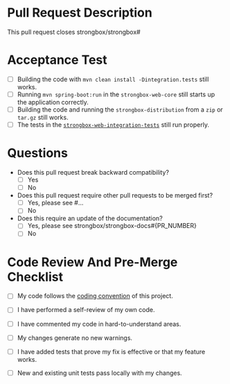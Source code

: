 # Pull Request Description

This pull request closes strongbox/strongbox#

# Acceptance Test

* [ ] Building the code with `mvn clean install -Dintegration.tests` still works.
* [ ] Running `mvn spring-boot:run` in the `strongbox-web-core` still starts up the application correctly.
* [ ] Building the code and running the `strongbox-distribution` from a `zip` or `tar.gz` still works.
* [ ] The tests in the [`strongbox-web-integration-tests`](https://github.com/strongbox/strongbox-web-integration-tests/) still run properly.

# Questions

* Does this pull request break backward compatibility? 
  * [ ] Yes
  * [ ] No

* Does this pull request require other pull requests to be merged first? 
  * [ ] Yes, please see #...
  * [ ] No

* Does this require an update of the documentation?
  * [ ] Yes, please see strongbox/strongbox-docs#{PR_NUMBER}
  * [ ] No
  
# Code Review And Pre-Merge Checklist

* [ ] My code follows the [coding convention](https://strongbox.github.io/developer-guide/coding-convention.html) of this project.
* [ ] I have performed a self-review of my own code.
* [ ] I have commented my code in hard-to-understand areas.
* [ ] My changes generate no new warnings.
* [ ] I have added tests that prove my fix is effective or that my feature works.
* [ ] New and existing unit tests pass locally with my changes.

